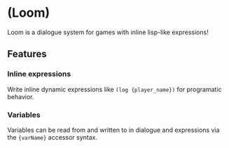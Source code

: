 # (Loom)
Loom is a dialogue system for games with inline lisp-like expressions!

## Features
### Inline expressions
Write inline dynamic expressions like `(log {player_name})` for programatic behavior.

### Variables
Variables can be read from and written to in dialogue and expressions via the `{varName}` accessor syntax.
